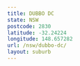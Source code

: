```yaml
---
title: DUBBO DC
state: NSW
postcode: 2830
latitude: -32.24224
longitude: 148.657282
url: /nsw/dubbo-dc/
layout: suburb
---
```

